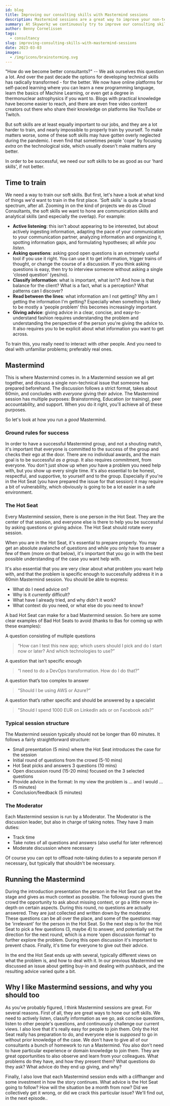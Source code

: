```yaml
---
id: blog
title: Improving our consulting skills with Mastermind sessions
description: Mastermind sessions are a great way to improve your non-tech skills. In this blog we share the what and how of Mastermind, and how they make us better.
summary: At Skyworkz we continuously try to improve our consulting skills. And as much as we like technology, the non-tech side is at least equally important. It's also a little harder to train these non-tech skills by yourself. In this blog we'll share how we are using Mastermind sessions as a means of honing our non-tech skills, how you can run them yourself, and how they make us better in several different ways.
author: Benny Cornelissen
tags:
  - consultancy
slug: improving-consulting-skills-with-mastermind-sessions
date: 2023-03-03
images:
  - /img/icons/brainstorming.svg
---
```


"How do we become better consultants?" -- We ask ourselves this question a lot. And over the past decade the options for developing technical skills has radically transformed - for the better. We now have online platforms for self-paced learning where you can learn a new programming language, learn the basics of Machine Learning, or even get a degree in thermonuclear astrophysics if you want to. Blogs with practical knowledge have become easier to reach, and there are even free video content creators out there who share their knowledge on platforms like YouTube or Twitch.

But soft skills are at least equally important to our jobs, and they are a lot harder to train, and nearly impossible to properly train by yourself. To make matters worse, some of these soft skills may have gotten overly neglected during the pandemic. I even find that sometimes people 'cope' by focusing _extra_ on the technological side, which usually doesn't make matters any better.

In order to be successful, we need our soft skills to be as good as our 'hard skills', if not better.

## Time to train
We need a way to train our soft skills. But first, let's have a look at what kind of things we'd want to train in the first place. 'Soft skills' is quite a broad spectrum, after all. Zooming in on the kind of projects we do as Cloud Consultants, the soft skills we want to hone are communication skills and analytical skills (and especially the overlap). For example:

- **Active listening**: this isn't about appearing to be interested, but about actively ingesting information, adapting the pace of your communication to your communication partner, analyzing information and organizing it, spotting information gaps, and formulating hypotheses; all _while you listen_.
- **Asking questions**: asking good open questions is an extremely useful tool if you use it right. You can use it to get information, trigger trains of thought, or change the course of a discussion. If you think asking questions is easy, then try to interview someone without asking a single 'closed question' (yes/no).
- **Classify information**: what is important, what isn't? And how is that balance for the client? What is a fact, what is a perception? What patterns can I discover?
- **Read between the lines**: what information am I not getting? Why am I getting the information I'm getting? Especially when something is likely to be mostly a 'people problem' this becomes increasingly important.
- **Giving advice**: giving advice in a clear, concise, and easy-to-understand fashion requires understanding the problem and understanding the perspective of the person you're giving the advice to. It also requires you to be explicit about what information you want to get across.

To train this, you really need to interact with other people. And you need to deal with unfamiliar problems; preferably real ones.

## Mastermind
This is where Mastermind comes in. In a Mastermind session we all get together, and discuss a single non-technical issue that someone has prepared beforehand. The discussion follows a strict format, takes about 60min, and concludes with _everyone_ giving their advice. The Mastermind session has multiple purposes: Brainstorming, Education (or training), peer accountability, and support. When you do it right, you'll achieve all of these purposes.

So let's look at how you run a _good_ Mastermind.

### Ground rules for success
In order to have a successful Mastermind group, and not a shouting match, it's important that everyone is committed to the success of the group and checks their ego at the door. There are no individual awards, and the main goal is to be successful _as a group_. It also requires commitment, from everyone. You don't just show up when _you_ have a problem you need help with, but you show up every single time. It's also essential to be honest, respectful, and supportive, to yourself and to the group. Especially if you're in the Hot Seat (you have prepared the issue for that session) it may require a bit of vulnerability, which obviously is going to be a lot easier in a safe environment.

### The Hot Seat
Every Mastermind session, there is one person in the Hot Seat. They are the center of that session, and everyone else is there to help you be successful by asking questions or giving advice. The Hot Seat should rotate every session.

When you are in the Hot Seat, it's essential to prepare properly. You may get an absolute avalanche of questions and while you only have to answer a few of them (more on that below), it's important that you go in with the best possible understanding of the case you want help with.

It's also essential that you are very clear about what problem you want help with, and that the problem is specific enough to successfully address it in a 60min Mastermind session. You should be able to express:

- What do I need advice on?
- Why is it _currently_ difficult?
- What have I already tried, and why didn't it work?
- What context do you need, or what else do you need to know?

A bad Hot Seat can make for a bad Mastermind session. So here are some clear examples of Bad Hot Seats to avoid (thanks to Bas for coming up with these examples):

A question consisting of multiple questions
> “How can I test this new app; which users should I pick and do I start now or later? And which technologies to use?”

A question that isn’t specific enough
> “I need to do a DevOps transformation. How do I do that?”

A question that’s too complex to answer
> “Should I be using AWS or Azure?”

A question that’s rather specific and should be answered by a specialist
> "Should I spend 1000 EUR on LinkedIn ads or on Facebook ads?"

### Typical session structure
The Mastermind session typically should not be longer than 60 minutes. It follows a fairly straightforward structure:

- Small presentation (5 mins) where the Hot Seat introduces the case for the session
- Initial round of questions from the crowd (5-10 mins)
- Hot Seat picks and answers 3 questions (10 mins)
- Open discussion round (15-20 mins) focused on the 3 selected questions
- Provide advice in the format: In my view the problem is … and I would … (5 minutes)
- Conclusion/feedback (5 minutes)

### The Moderator
Each Mastermind session is run by a Moderator. The Moderator is the discussion leader, but also in charge of taking notes. They have 3 main duties:

- Track time
- Take notes of all questions and answers (also useful for later reference)
- Moderate discussion where necessary

Of course you can opt to offload note-taking duties to a separate person if necessary, but typically that shouldn't be necessary.

## Running the Mastermind
During the introduction presentation the person in the Hot Seat can set the stage and gives as much context as possible. The followup round gives the crowd the opportunity to ask about missing context, or go a little more in-depth on certain aspects. During this round, no questions are actually answered. They are just collected and written down by the moderator. These questions can be all over the place, and some of the questions may be 'irrelevant' for the person in the Hot Seat. So the next step is for the Hot Seat to pick a few questions (3, maybe 4) to answer, and potentially set the direction for the next round, which is a more 'open discussion format' to further explore the problem. During this open discussion it's important to prevent chaos. Finally, it's time for everyone to give out their advice.

In the end the Hot Seat ends up with several, typically different views on what the problem is, and how to deal with it. In our previous Mastermind we discussed an issue about getting buy-in and dealing with pushback, and the resulting advice varied quite a bit.

## Why I like Mastermind sessions, and why you should too
As you've probably figured, I think Mastermind sessions are great. For several reasons. First of all, they are great ways to hone our soft skills. We need to actively listen, classify information as we go, ask concise questions, listen to other people's questions, and continuously challenge our current views. I also love that it's really easy for people to join them. Only the Hot Seat really has preparation to do, and everyone else is _supposed_ to go in without prior knowledge of the case. We don't have to give all of our consultants a bunch of homework to run a Mastermind. You also don't need to have particular experience or domain knowledge to join them. They are great opportunities to also observe and learn from your colleagues. What problems do they have, and how they present them? What questions do they ask? What advice do they end up giving, and why?

Finally, I also love that each Mastermind session ends with a cliffhanger and some investment in how the story continues. What advice is the Hot Seat going to follow? How will the situation be a month from now? Did we collectively get it wrong, or did we crack this particular issue? We'll find out, in the next episode..
